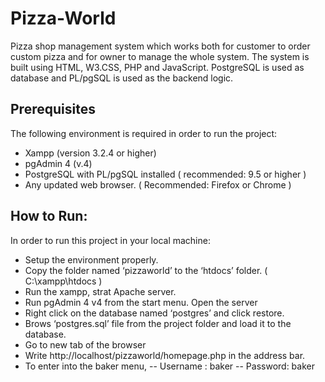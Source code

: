 # Pizza-World
Pizza shop management system which works both for customer to order custom pizza and for owner to manage the whole system.
The system is built using HTML, W3.CSS, PHP and JavaScript. PostgreSQL is used as database and PL/pgSQL is used as the backend logic.

## Prerequisites

The following environment is required in order to run the project:

- Xampp (version 3.2.4 or higher)
- pgAdmin 4 (v.4)
- PostgreSQL with PL/pgSQL installed ( recommended: 9.5 or higher )
- Any updated web browser. ( Recommended: Firefox or Chrome )

## How to Run:

In order to run this project in your local machine:

- Setup the environment properly.
- Copy the folder named ‘pizzaworld’ to the ‘htdocs’ folder. ( C:\xampp\htdocs )
- Run the xampp, strat Apache server.
- Run pgAdmin 4 v4 from the start menu. Open the server
- Right click on the database named ‘postgres’ and click restore.
- Brows ‘postgres.sql’ file from the project folder and load it to the database.
- Go to new tab of the browser
- Write http://localhost/pizzaworld/homepage.php in the address bar.
- To enter into the baker menu, 
 -- Username : baker 
 -- Password: baker
